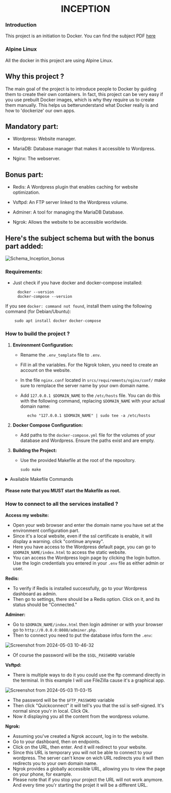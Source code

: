 <h1 align="center">
	INCEPTION
</h1>

### Introduction
This project is an initiation to Docker. You can find the subject PDF [here](https://github.com/Omjihn/Inception/files/15198277/Inception_subject.pdf)

### Alpine Linux

All the docker in this project are using Alpine Linux.

## Why this project ?
The main goal of the project is to introduce people to Docker by guiding them to create their own containers. 
In fact, this project can be very easy if you use prebuilt Docker images, which is why they require us to create them manually.
This helps us betterunderstand what Docker really is and how to 'dockerize' our own apps.

## Mandatory part:

- Wordpress: Website manager.

- MariaDB: Database manager that makes it accessible to Wordpress.

- Nginx: The webserver.

## Bonus part:

- Redis: A Wordpress plugin that enables caching for website optimization.

- Vsftpd: An FTP server linked to the Wordpress volume.

- Adminer: A tool for managing the MariaDB Database.

- Ngrok: Allows the website to be accessible worldwide.

## Here's the subject schema but with the bonus part added:

![Schema_Inception_bonus](https://github.com/Omjihn/Inception/assets/110061001/26c1c58a-cda5-4d01-99f2-ef8c22c44b47)

### Requirements:

- Just check if you have docker and docker-compose installed:

		docker --version
  		docker-compose --version
  
If you see `docker: command not found`, install them using the following command (for Debian/Ubuntu):


		sudo apt install docker docker-compose



### How to build the project ?

1. **Environment Configuration:**
   - Rename the `.env_template` file to `.env`.
   - Fill in all the variables. For the Ngrok token, you need to create an account on the website.
   - In the file `nginx.conf` located in `srcs/requirements/nginx/conf/` make sure to remplace the server name by your own domain name.
   - Add `127.0.0.1 $DOMAIN_NAME` to the `/etc/hosts` file. You can do this with the following command, replacing `$DOMAIN_NAME` with your actual domain name:
   
   			echo "127.0.0.1 $DOMAIN_NAME" | sudo tee -a /etc/hosts


2. **Docker Compose Configuration:**
   - Add paths to the `docker-compose.yml` file for the volumes of your database and Wordpress. Ensure the paths exist and are empty.

3. **Building the Project:**
   - Use the provided Makefile at the root of the repository.
   
        ```
        sudo make
        ```

<details>

<summary>Available Makefile Commands</summary>

- `Inception`: Default rule to build and start the project.
- `Inception-logs`: Build and start the containers with real-time logs displayed in your terminal. Press `Ctrl + C` to stop the project.
- `build`: Simply builds the project.
- `start`: Simply starts the project.
- `start-logs`: Simply starts the project with real-time logs displayed in your terminal. Press `Ctrl + C` to stop the project.
- `stop`: Simply stops the project.
- `restart`: Simply stops and start the project.
- `remove`: Stops the project and deletes all previously built images.
- `remove-all`: Stops the project and deletes every images, containers or networks.
- `logs`: Prints all the logs from the project.
- `docker-list`: Prints all Docker images found on the system (not only from the project).
- `re`: Stops the project, removes it, rebuilds it, and starts it again.

</details>

#### Please note that you MUST start the Makefile as root.

### How to connect to all the services installed ?

**Access my website:**
- Open your web browser and enter the domain name you have set at the environment configuration part.
- Since it's a local website, even if the ssl certificate is enable, it will display a warning. click "continue anyway".
- Here you have access to the Wordpress default page, you can go to `$DOMAIN_NAME/index.html` to access the static website.
- You can access the Wordpress login page by clicking the login button. Use the login credentials you entered in your `.env` file as either admin or user.

**Redis:**
- To verify if Redis is installed successfully, go to your Wordpress dashboard as admin.
- Then go to settings, there should be a Redis option. Click on it, and its status should be "Connected."

**Adminer:**

- Go to `$DOMAIN_NAME/index.html` then login adminer or with your browser go to `http://0.0.0.0:8080/adminer.php`.
- Then to connect you need to put the database infos form the `.env`:

![Screenshot from 2024-05-03 10-46-32](https://github.com/Omjihn/Inception/assets/110061001/71897378-699d-4ea6-ae66-2beff5699cf2)

- Of course the password will be the `$SQL_PASSWORD` variable

**Vsftpd:**

- There is multiple ways to do it you could use the ftp command directly in the terminal. In this example I will use FileZilla cause it's a graphical app.

![Screenshot from 2024-05-03 11-03-15](https://github.com/Omjihn/Inception/assets/110061001/db5ef4ca-9a46-41ce-9cb0-5b92590112d6)

- The password will be the `$FTP_PASSWORD` variable
- Then click "Quickconnect" it will tell's you that the ssl is self-signed. It's normal since you'r in local. Click Ok.
- Now it displaying you all the content from the wordpress volume.

**Ngrok:**

- Assuming you've created a Ngrok account, log in to the website.
- Go to your dashboard, then on endpoints.
- Click on the URL, then enter. And it will redirect to your website.
- Since this URL is temporary you will not be able to connect to your wordpress. The server can't know on wich URL redirects you it will then redirects you to your own domain name.
- Ngrok provides a globally accessible URL, allowing you to view the page on your phone, for example.
- Please note that if you stop your project the URL will not work anymore. And every time you'r starting the projet it will be a different URL.


